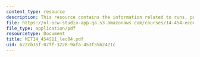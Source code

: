 ```yaml
---
content_type: resource
description: This resource contains the information related to runs, panics and contagion.
file: https://ol-ocw-studio-app-qa.s3.amazonaws.com/courses/14-454-economic-crises-spring-2011/b22cb35f07ff32289afa453f35b2421c_MIT14_454S11_lec04.pdf
file_type: application/pdf
resourcetype: Document
title: MIT14_454S11_lec04.pdf
uid: b22cb35f-07ff-3228-9afa-453f35b2421c
---
```

